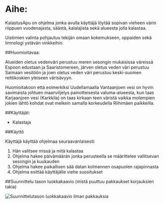 # Aihe:

KalastusApu on ohjelma jonka avulla käyttäjä löytää sopivan vieheen värin riippuen
vuodenajasta, säästä, kalalajista sekä alueesta jolla kalastaa.

Uistimien valinta pohjautuu tekijän omaan kokemukseen, oppaiden sekä limnologi ystävän vinkkeihin.

##Huomioitavaa:

Alueiden oletus vedenväri perustuu meren sesongin mukaisissa väreissä Espoon edustaan ja Saaristomereen, järven oletus veden väri perustuu Saimaan vesitöön ja joen oletus veden väri perustuu keski-suomen reittikoskien yleiseen värisävyyn.

Huomioitakoon että esimerkiksi Uudellamaalla Vantaanjoen vesi on hyvin savimaista johtuen maanviljelys painotteisesta valuma-alueesta, kun taas Karjaanjoen vesi (Karkkila) on taas kirkaan teen väristä vaikka molempien jokien lähtö kohdat ovat melkein samalla korkeudella Riihimäen paikkeilla.

##Käyttäjät:
* Kalastaja

##Käyttö

Käyttäjä käyttää ohjelmaa seuraavanlaisesti:

1. Hän valitsee missä ja mitä kalastaa
2. Ohjelma hakee päivämäärän jonka perusteella se määrittelee vallitsevan sesongin ja kuukauden
3. Ohjelma hakee paikallisen sää datan kolmannen osapuolen rajapinnasta
4. Ohjelma esittää käyttäjälle viehe suositukset

##Suunnittelu tason luokkakaavio
(mistä puuttuu pakkaukset korjauksien takia)

![Suunnittelutason luokkakaavio ilman pakkauksia](https://github.com/mikkovalla/KalastusApu/blob/master/dokumentaatio/kalastusApu_suunnitteluTaso_luokkakaavio%20(1).png "Suunnittelu tason luokkakkaavio mistä puuttuu pakkaukset")
